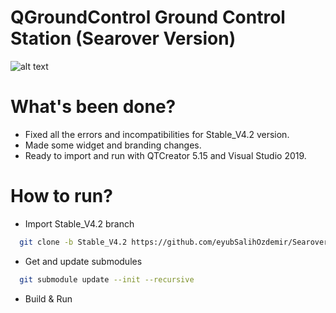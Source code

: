 # QGroundControl Ground Control Station (Searover Version)
![alt text](https://github.com/eyubSalihOzdemir/SearoverQGC/blob/Stable_V4.2/searover_resources/horizontal_text_logo.png?raw=true)

# What's been done?
* Fixed all the errors and incompatibilities for Stable_V4.2 version.
* Made some widget and branding changes.
* Ready to import and run with QTCreator 5.15 and Visual Studio 2019.

# How to run?
- Import Stable_V4.2 branch
```bash
  git clone -b Stable_V4.2 https://github.com/eyubSalihOzdemir/SearoverQGC.git
```

- Get and update submodules
```bash
  git submodule update --init --recursive
```
- Build & Run
